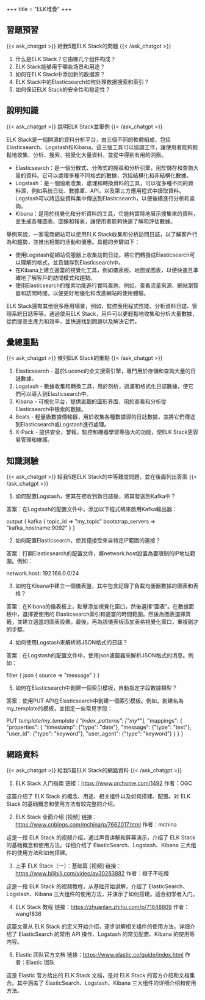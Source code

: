 +++
title = "ELK堆疊"
+++
## 習題預習
{{< ask_chatgpt >}}
給我5題ELK Stack的問題
{{< /ask_chatgpt >}}



1. 什么是ELK Stack？它由哪几个组件构成？
2. ELK Stack能够用于哪些场景和用途？
3. 如何在ELK Stack中添加新的数据源？
4. ELK Stack中的Elasticsearch如何处理数据搜索和索引？
5. 如何保证ELK Stack的安全性和稳定性？   

## 說明知識
{{< ask_chatgpt >}}
說明ELK Stack並舉例
{{< /ask_chatgpt >}}



ELK Stack是一個開源的資料分析平台，由三個不同的軟體組成，包括Elasticsearch、Logstash和Kibana。這三個工具可以協調工作，讓使用者能夠輕鬆地收集、分析、搜索、視覺化大量資料，並從中得到有用的洞察。

- Elasticsearch：是一個分散式、分佈式的搜尋和分析引擎，用於儲存和查詢大量的資料。它可以處理多種不同格式的數據，包括結構化和非結構化數據。
- Logstash：是一個協助收集、處理和轉換資料的工具，可以從多種不同的資料源，例如系統日誌、數據庫、API，以及第三方應用程式中讀取資料。Logstash可以將這些資料集中傳送到Elasticsearch，以便後續進行分析和查詢。
- Kibana：是用於視覺化和分析資料的工具，它能夠實時地展示搜集來的資料，並生成各種圖表、圖像和報表，讓使用者能夠快速了解和評估數據。

舉例來說，一家電商網站可以使用ELK Stack收集和分析訪問日誌，以了解客戶行為和趨勢，並推出相關的活動和優惠。具體的步驟如下：

- 使用Logstash從網站伺服器上收集訪問日誌，將它們轉換成Elasticsearch可以理解的格式，並且儲存到Elasticsearch中。
- 在Kibana上建立適當的視覺化工具，例如儀表板、地圖或圖表，以便快速且準確地了解客戶的訪問模式和趨勢。
- 使用Elasticsearch的搜索功能進行實時查詢，例如，查看流量來源、網站瀏覽器和訪問時間，以便更好地優化和改進網站的使用體驗。

ELK Stack還有其他很多應用場景，例如，監控應用程式性能、分析資料日誌、管理系統日誌等等。通過使用ELK Stack，用戶可以更輕鬆地收集和分析大量數據，從而提高生產力和效率，並快速找到問題以及解決它們。   

## 彙總重點
{{< ask_chatgpt >}}
條列ELK Stack的重點
{{< /ask_chatgpt >}}



1. Elasticsearch - 基於Lucene的全文搜索引擎，專門用於存儲和查詢大量的日誌數據。
2. Logstash - 數據收集和轉換工具，用於剖析，過濾和格式化日誌數據，使它們可以導入到Elasticsearch中。
3. Kibana - 可視化平台，提供直觀的圖形界面，用於查看和分析從Elasticsearch中檢索的數據。
4. Beats - 輕量級數據傳輸器，用於收集各種數據源的日誌數據，並將它們傳送到Elasticsearch或Logstash進行處理。
5. X-Pack - 提供安全，警報，監控和機器學習等強大的功能，使ELK Stack更容易管理和維護。   

## 知識測驗
{{< ask_chatgpt >}}
給我5題ELK Stack的中等難度問題，並在後面列出答案
{{< /ask_chatgpt >}}



1. 如何配置Logstash，使其在接收到新日誌後，將其發送到Kafka中？

答案：在Logstash的配置文件中，添加以下程式碼來啟用Kafka輸出器：

output {
  kafka {
    topic_id => "my_topic"
    bootstrap_servers => "kafka_hostname:9092"
  }
}

2. 如何配置Elasticsearch，使其僅接受來自特定IP範圍的連接？

答案：打開Elasticsearch的配置文件，將network.host設置為要限制的IP地址範圍。例如：

network.host: 192.168.0.0/24

3. 如何在Kibana中建立一個儀表盤，其中包含記錄了負載均衡器數據的圖表和表格？

答案：在Kibana的儀表板上，點擊添加視覺化窗口，然後選擇“圖表”。在數據面板中，選擇要使用的 Elasticsearch索引和適當的時間範圍。然後為圖表選擇頁籤，並建立適當的圖表設置。最後，再為該儀表板添加表格視覺化窗口，重複剛才的步驟。

4. 如何使用Logstash來解析將JSON格式的日誌？

答案：在Logstash的配置文件中，使用json濾鏡器來解析JSON格式的消息。例如：

filter {
  json {
    source => "message"
  }
}

5. 如何在Elasticsearch中創建一個索引模板，自動指定字段數據類型？

答案：使用PUT API在Elasticsearch中創建一個索引模板。例如，創建名為my_template的模板，並指定一些常見字段：

PUT _template/my_template
{
  "index_patterns": ["my_*"],
  "mappings": {
    "properties": {
      "timestamp": {"type": "date"},
      "message": {"type": "text"},
      "user_id": {"type": "keyword"},
      "user_agent": {"type": "keyword"}
    }
  }
}   

## 網路資料
{{< ask_chatgpt >}}
給我5篇ELK Stack的網路資料
{{< /ask_chatgpt >}}



1. ELK Stack 入门指南
链接：https://www.orchome.com/1492
作者：OGC

这篇介绍了 ELK Stack 的概念、用途、相关组件以及如何搭建、配置。对 ELK Stack 的基础概念和使用方法有较完整的介绍。

2. ELK Stack 全面介绍 [视频]
链接：https://www.cnblogs.com/mchina/p/7662017.html
作者：mchina

这是一段 ELK Stack 的视频介绍，通过声音讲解和屏幕演示，介绍了 ELK Stack 的基础概念和使用方法。详细介绍了 ElasticSearch、Logstash、Kibana 三大组件的使用方法和如何搭建。

3. 上手 ELK Stack（一）：基础篇 [视频]
链接：https://www.bilibili.com/video/av30283882
作者：橙子不吃橙

这是一段 ELK Stack 的视频教程，从基础开始讲解，介绍了 ElasticSearch、Logstash、Kibana 三大组件的使用方法，并演示了如何搭建。适合初学者入门。

4. ELK Stack 教程
链接：https://zhuanlan.zhihu.com/p/71648809
作者：wang1836

这篇文章从 ELK Stack 的定义开始介绍，逐步讲解相关组件的使用方法，详细介绍了 ElasticSearch 的常用 API 操作、Logstash 的常见配置、Kibana 的使用等内容。

5. Elastic 团队官方文档
链接：https://www.elastic.co/guide/index.html
作者：Elastic 团队

这是 Elastic 官方给出的 ELK Stack 文档，是对 ELK Stack 的官方介绍和文档集合。其中涵盖了 ElasticSearch、Logstash、Kibana 三大组件的详细介绍和使用方法。   

